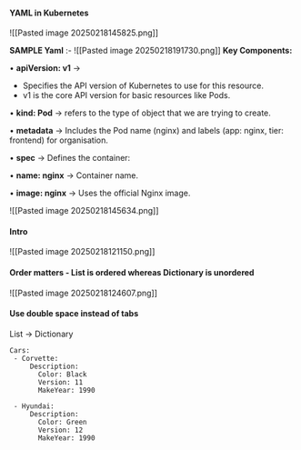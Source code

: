 
#### YAML in Kubernetes


![[Pasted image 20250218145825.png]]

**SAMPLE Yaml** :-
![[Pasted image 20250218191730.png]]
**Key Components:**

• **apiVersion: v1** → 
* Specifies the API version of Kubernetes to use for this resource.
* v1 is the core API version for basic resources like Pods.

• **kind: Pod** → refers to the type of object that we are trying to create.

• **metadata** → Includes the Pod name (nginx) and labels (app: nginx, tier: frontend) for organisation.

• **spec** → Defines the container:

• **name: nginx** → Container name.

• **image: nginx** → Uses the official Nginx image.


![[Pasted image 20250218145634.png]]

#### Intro 
![[Pasted image 20250218121150.png]]



#### Order matters - List is ordered whereas Dictionary is unordered
![[Pasted image 20250218124607.png]]




#### Use double space instead of tabs 
List -> Dictionary 
```
Cars: 
 - Corvette:
     Description: 
	   Color: Black 
	   Version: 11 
	   MakeYear: 1990

 - Hyundai:  
     Description: 
 	   Color: Green 
	   Version: 12 
	   MakeYear: 1990



```